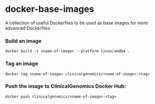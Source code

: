 # docker-base-images
A collection of useful Dockerfiles to be used as base images for more advanced Dockerfiles

### Build an image

```docker build -t <name-of-image> --platform linux/amd64 .```


### Tag an image

```docker tag <name-of-image> clinicalgenomics/<name-of-image>:<tag>```


### Push the image to ClinicalGenomics Docker Hub:

```docker push clinicalgenomics/<name-of-image>:<tag>```